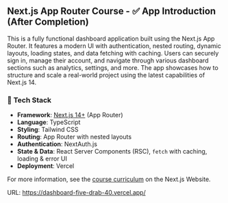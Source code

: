 ## Next.js App Router Course - ✅ **App Introduction (After Completion)**

This is a fully functional dashboard application built using the Next.js App Router. It features a modern UI with authentication, nested routing, dynamic layouts, loading states, and data fetching with caching. Users can securely sign in, manage their account, and navigate through various dashboard sections such as analytics, settings, and more. The app showcases how to structure and scale a real-world project using the latest capabilities of Next.js 14.


### 🧱 **Tech Stack**

* **Framework**: [Next.js 14+](https://nextjs.org/) (App Router)
* **Language**: TypeScript
* **Styling**: Tailwind CSS
* **Routing**: App Router with nested layouts
* **Authentication**: NextAuth.js
* **State & Data**: React Server Components (RSC), `fetch` with caching, loading & error UI
* **Deployment**: Vercel 


For more information, see the [course curriculum](https://nextjs.org/learn) on the Next.js Website.


URL: https://dashboard-five-drab-40.vercel.app/

